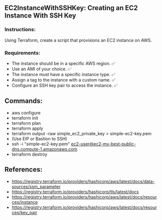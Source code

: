 ## EC2InstanceWithSSHKey: Creating an EC2 Instance With SSH Key

### Instructions:
Using Terraform, create a script that provisions an EC2 instance on AWS.

### Requirements:
- The instance should be in a specific AWS region. ✅
- Use an AMI of your choice. ✅
- The instance must have a specific instance type. ✅
- Assign a tag to the instance with a custom name. ✅
- Configure an SSH key pair to access the instance. ✅

## Commands:
- aws configure
- terraform init
- terraform plan
- terraform apply
- terraform output -raw simple_ec2_private_key > simple-ec2-key.pem
- (Use EIP or Bastion to SSH)
- ssh -i "simple-ec2-key.pem" ec2-user@ec2-my-best-public-dns.compute-1.amazonaws.com
- terraform destroy

## References:
- https://registry.terraform.io/providers/hashicorp/aws/latest/docs/data-sources/ssm_parameter
- https://registry.terraform.io/providers/hashicorp/tls/latest/docs
- https://registry.terraform.io/providers/hashicorp/aws/latest/docs/resources/instance
- https://registry.terraform.io/providers/hashicorp/aws/latest/docs/resources/key_pair
